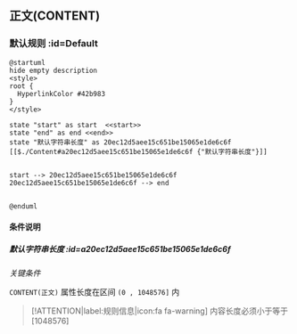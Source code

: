 ## 正文(CONTENT) <!-- {docsify-ignore-all} -->

   

### 默认规则 :id=Default

```plantuml
@startuml
hide empty description
<style>
root {
  HyperlinkColor #42b983
}
</style>

state "start" as start  <<start>>
state "end" as end <<end>>
state "默认字符串长度" as 20ec12d5aee15c651be15065e1de6c6f [[$./Content#a20ec12d5aee15c651be15065e1de6c6f {"默认字符串长度"}]]


start --> 20ec12d5aee15c651be15065e1de6c6f 
20ec12d5aee15c651be15065e1de6c6f --> end 


@enduml
```

#### 条件说明

##### 默认字符串长度 :id=a20ec12d5aee15c651be15065e1de6c6f


*关键条件*


`CONTENT(正文)` 属性长度在区间 `(0 , 1048576]` 内

> [!ATTENTION|label:规则信息|icon:fa fa-warning]
> 内容长度必须小于等于[1048576]







